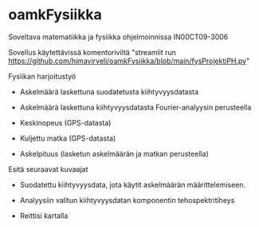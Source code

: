 # oamkFysiikka
Soveltava matematiikka ja fysiikka ohjelmoinnissa IN00CT09-3006

Sovellus käytettävissä komentoriviltä "streamlit run https://github.com/himavirveli/oamkFysiikka/blob/main/fysProjektiPH.py"

Fysiikan harjoitustyö

- Askelmäärä laskettuna suodatetusta kiihtyvyysdatasta

- Askelmäärä laskettuna kiihtyvyysdatasta Fourier-analyysin perusteella

- Keskinopeus (GPS-datasta)

- Kuljettu matka (GPS-datasta)

- Askelpituus (lasketun askelmäärän ja matkan perusteella)

Esitä seuraavat kuvaajat

- Suodatettu kiihtyvyysdata, jota käytit askelmäärän määrittelemiseen. 

- Analyysiin valitun kiihtyvyysdatan komponentin tehospektritiheys

- Reittisi kartalla


